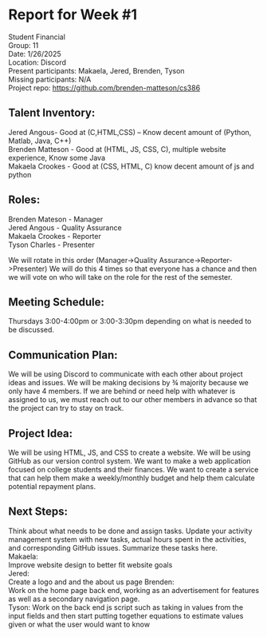 # Report for Week #1

Student Financial  
Group: 11  
Date: 1/26/2025  
Location: Discord  
Present participants: Makaela, Jered, Brenden, Tyson   
Missing participants: N/A  
Project repo: https://github.com/brenden-matteson/cs386  

## Talent Inventory:  
Jered Angous- Good at (C,HTML,CSS) – Know decent amount of (Python, Matlab, Java, C++)  
Brenden Matteson - Good at (HTML, JS, CSS, C), multiple website experience, Know some Java  
Makaela Crookes - Good at (CSS, HTML, C) know decent amount of js and python  


## Roles:  
Brenden Mateson - Manager  
Jered Angous - Quality Assurance  
Makaela Crookes - Reporter  
Tyson Charles - Presenter  

We will rotate in this order (Manager->Quality Assurance->Reporter->Presenter)
We will do this 4 times so that everyone has a chance and then we will vote on who will take on the role for the rest of the semester.

## Meeting Schedule:
Thursdays 3:00-4:00pm or 3:00-3:30pm depending on what is needed to be discussed.

## Communication Plan: 
We will be using Discord to communicate with each other about project ideas and issues. We will be making decisions by ¾ majority because we only have 4 members. If we are behind or need help with whatever is assigned to us, we must reach out to our other members in advance so that the project can try to stay on track. 

## Project Idea:
We will be using HTML, JS, and CSS to create a website. We will be using GitHub as our version control system. We want to make a web application focused on college students and their finances. We want to create a service that can help them make a weekly/monthly budget and help them calculate potential repayment plans. 


## Next Steps:
Think about what needs to be done and assign tasks. Update your activity management system with new tasks, actual hours spent in the activities, and corresponding GitHub issues.  Summarize these tasks here.  
Makaela:  
Improve website design to better fit website goals  
Jered:  
Create a logo and and the about us page
Brenden:  
Work on the home page back end, working as an advertisement for features as well as a secondary navigation page.  
Tyson: 
Work on the back end js script such as taking in values from the input fields and then start putting together equations to estimate values given or what the user would want to know


